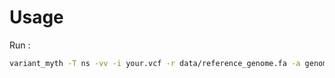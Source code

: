 # Usage

Run :
```bash
variant_myth -T ns -vv -i your.vcf -r data/reference_genome.fa -a genome_annotation.gff.gz -t translate_table.txt -o output.json
```
